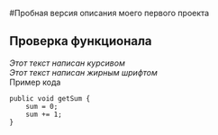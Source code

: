 #Пробная версия описания моего первого проекта

## Проверка функционала

_Этот текст написан курсивом_  
*Этот текст написан жирным шрифтом*  
Пример кода
```
public void getSum {
    sum = 0;
    sum += 1;
}
```